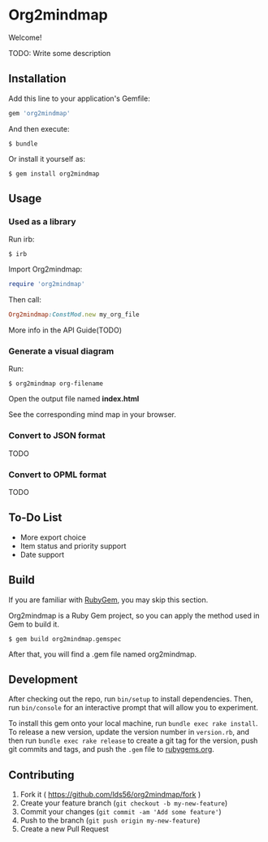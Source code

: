 # Org2mindmap

Welcome!

TODO: Write some description

## Installation

Add this line to your application's Gemfile:

```ruby
gem 'org2mindmap'
```

And then execute:

    $ bundle

Or install it yourself as:

    $ gem install org2mindmap

## Usage

### Used as a library

Run irb:
    
    $ irb
    
Import Org2mindmap:

```ruby
require 'org2mindmap'
```
    
Then call:

```ruby
Org2mindmap:ConstMod.new my_org_file
```
    
More info in the API Guide(TODO)

### Generate a visual diagram

Run:
    
    $ org2mindmap org-filename
    
Open the output file named **index.html**
 
See the corresponding mind map in your browser.

### Convert to JSON format
TODO

### Convert to OPML format
TODO

## To-Do List

- More export choice
- Item status and priority support
- Date support

## Build

If you are familiar with [RubyGem](https://rubygems.org/), you may skip this section.

Org2mindmap is a Ruby Gem project, so you can apply the method used in Gem to build it.

    $ gem build org2mindmap.gemspec

After that, you will find a .gem file named org2mindmap.

## Development

After checking out the repo, run `bin/setup` to install dependencies. Then, run `bin/console` for an interactive prompt that will allow you to experiment.

To install this gem onto your local machine, run `bundle exec rake install`. To release a new version, update the version number in `version.rb`, and then run `bundle exec rake release` to create a git tag for the version, push git commits and tags, and push the `.gem` file to [rubygems.org](https://rubygems.org).

## Contributing

1. Fork it ( https://github.com/lds56/org2mindmap/fork )
2. Create your feature branch (`git checkout -b my-new-feature`)
3. Commit your changes (`git commit -am 'Add some feature'`)
4. Push to the branch (`git push origin my-new-feature`)
5. Create a new Pull Request
